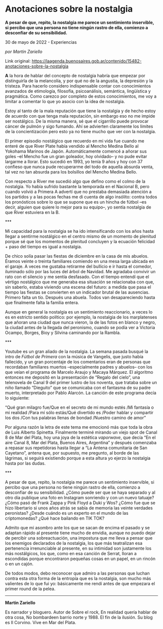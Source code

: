 # Anotaciones sobre la nostalgia

**A pesar de que, repito, la nostalgia me parece un sentimiento inservible, si percibo que una persona no tiene ningún rastro de ella, comienzo a desconfiar de su sensibilidad.**

30 de mayo de 2022 - Experiencias

_por Martin Zariello_

Link original: https://laagenda.buenosaires.gob.ar/contenido/15482-anotaciones-sobre-la-nostalgia



**A** la hora de hablar del concepto de nostalgia habría que empezar por distinguirla de la melancolía, y por qué no de la angustia, la depresión y la tristeza. Para hacerlo considero indispensable contar con conocimientos avanzados de etimología, filosofía, psicoanálisis, semántica, lingüística y pragmática. Como carezco por completo de estos conocimientos, me voy a limitar a comentar lo que yo asocio con la idea de nostalgia.




Estoy al tanto de la mala reputación que tiene la nostalgia y de hecho estoy de acuerdo con que tenga mala reputación, sin embargo eso no me impide ser nostálgico. De la misma manera, sé que el cigarrillo puede provocar cáncer de pulmón y sigo fumando. Ahí se advierten claramente los límites de la concientización pero esto ya no tiene mucho que ver con la nostalgia.




El primer episodio nostálgico que recuerdo en mi vida fue cuando me enteré de que River Plate había vendido al Mencho Medina Bello al Yokohama Marinos de Japón. Automáticamente comencé a añorar sus goles –el Mencho fue un gran goleador, hoy olvidado– y no pude evitar largarme a llorar. Esto sucedió en 1993, yo tenía 9 años y hoy con 37 confieso que nunca pude recuperarme del todo de aquella absurda venta, tal vez no tan absurda para los bolsillos del Mencho Medina Bello.




Con respecto a River me sucedió algo que defino como el colmo de la nostalgia. Yo había sufrido bastante la temporada en el Nacional B, pero cuando volvió a Primera A advertí que no prestaba demasiada atención a los partidos y a las pocas fechas me di cuenta de algo insólito: contra todos los pronósticos sobre lo que se supone que es un hincha de fútbol –es decir, alguien que quiere lo mejor para su equipo–, yo sentía nostalgia de que River estuviera en la B.




\*\*\*




Mi capacidad para la nostalgia se ha ido intensificando con los años hasta llegar a sentirme nostálgico en el centro mismo de un momento de plenitud porque sé que los momentos de plenitud concluyen y la ecuación felicidad + paso del tiempo es igual a nostalgia.




De chico solía pasar las fiestas de diciembre en la casa de mis abuelos. Éramos veinte o treinta familiares comiendo en una mesa larga ubicada en el garaje. A veces me gustaba retirarme del bullicio e ir hasta el comedor, iluminado sólo por las luces del árbol de Navidad. Me agradaba convivir un rato con el silencio y me sentía desfasado. Con el tiempo entendí que el vértigo nostálgico que me generaba esa situación se relacionaba con que, sin saberlo, estaba viviendo una escena del futuro: a medida que pasa el tiempo las fiestas se convierten en un indicador brutal de las ausencias. Primero falta un tío. Después una abuela. Todos van desapareciendo hasta que finalmente falta la familia entera.




Aunque en general la nostalgia es un sentimiento reaccionario, a veces lo es en estricto sentido político: por ejemplo, la nostalgia de los marplatenses que añoran una ciudad que nunca vieron, la de las fotos en blanco y negro, la ciudad antes de la llegada del peronismo, cuando se podía ver a Victoria Ocampo, Borges, Bioy y Silvina caminando por la Rambla.




\*\*\*




Youtube es un gran aliado de la nostalgia. La semana pasada busqué la intro de *Fútbol de Primera* con la música de Vangelis, que justo había fallecido, y un gran porcentaje de los comentarios eran de personas que recordaban familiares muertos –especialmente padres y abuelos– con los que veían el programa de Marcelo Araujo y Macaya Márquez. El algoritmo entonces me depositó en la presentación de “Regalo del cielo”, una telenovela de Canal 9 del primer lustro de los noventa, que trataba sobre un niño llamado “Dieguito” que se comunicaba con el fantasma de su padre muerto, interpretado por Pablo Alarcón. La canción de este programa decía lo siguiente:




“Qué gran milagro fue/Que en el secreto de mi mundo estés /Mi fantasía o mi realidad /Para mí sólo estás/Qué divertido es /Poder hablar y compartir los dos /Con tus palabras llenas de bondad /Nuestro camino de amor”




Por alguna razón la letra de este tema me emocionó más que toda la obra de Luis Alberto Spinetta. Finalmente terminé mirando un viejo spot de Canal 8 de Mar del Plata, hoy una joya de la estética *vaporwave*, que decía “En el aire Canal 8, Mar del Plata, Buenos Aires, Argentina” y después comenzaba a repasar sus repetidoras hasta llegar a “La Antena comunitaria de San Cayetano”, antena que, por supuesto, me pregunto, al borde de las lágrimas, si seguirá existiendo porque a esta altura yo ejerzo la nostalgia hasta por las dudas.




\*\*\*




A pesar de que, repito, la nostalgia me parece un sentimiento inservible, si percibo que una persona no tiene ningún rastro de ella, comienzo a desconfiar de su sensibilidad. ¿Cómo puede ser que se haya separado y al otro día publique una foto en Instagram sonriendo y con un nuevo tatuaje? ¿Cómo pasó de Frank Zappa y Pink Floyd a Duki y Wos? ¿Cómo fue que se hizo libertario si unos años atrás se sabía de memoria las veinte verdades peronistas? ¿Desde cuándo es un experto en el mundo de las criptomonedas? ¿Qué hace bailando en TIK TOK?




Admito que mi asombro ante los que se sacan de encima el pasado y se adaptan rápido al presente tiene mucho de envidia, aunque no puedo dejar de percibir una sobreactuación, una impostura que me lleva a pensar que los enemigos declarados de la nostalgia, los que más teatralizan esa pertenencia irrenunciable al presente, en su intimidad son justamente los más nostálgicos, los que, como en esa canción de Serrat, lloran a escondidas porque encontraron pequeñas cosas en un papel, en un rincón o en un cajón.




De todos modos, debo reconocer que admiro a las personas que luchan contra esta otra forma de la entropía que es la nostalgia, son mucho más valientes de lo que fui yo: básicamente me rendí antes de que empezara el primer round de la pelea.




---




**Martin Zariello**




Es narrador y bloguero. Autor de Sobre el rock, En realidad quería hablar de otra cosa, No bombardeen barrio norte y 1988. El fin de la ilusión. Su blog es Il Corvino. Vive en Mar del Plata.



